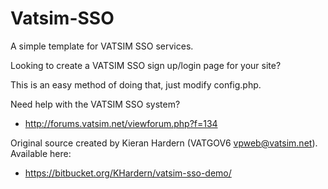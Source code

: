 # Vatsim-SSO
A simple template for VATSIM SSO services.

Looking to create a VATSIM SSO sign up/login page for your site?

This is an easy method of doing that, just modify config.php.

Need help with the VATSIM SSO system?
-  http://forums.vatsim.net/viewforum.php?f=134

Original source created by Kieran Hardern (VATGOV6 vpweb@vatsim.net). Available here:
- https://bitbucket.org/KHardern/vatsim-sso-demo/
